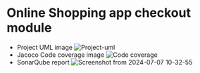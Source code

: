 # Online Shopping app checkout module
- Project UML image
![Project-uml](https://github.com/alimulondo/ecommerce-/assets/39081836/07755691-17a9-4928-b812-2e7abf41977f)
- Jacoco Code coverage image
![Code coverage](https://github.com/alimulondo/ecommerce-/assets/39081836/6305edac-e35c-4c1f-bb95-7058278556a7)
- SonarQube report
![Screenshot from 2024-07-07 10-32-55](https://github.com/alimulondo/ecommerce-/assets/39081836/a7a6ca37-e298-4b87-b004-b0614eedeb13)



